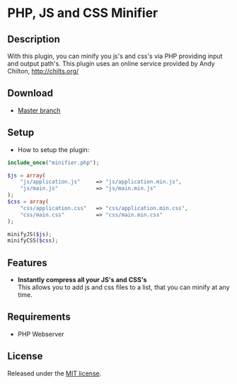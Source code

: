 PHP, JS and CSS Minifier
====================

## Description
With this plugin, you can minify you js's and css's via PHP providing input and output path's.
This plugin uses an online service provided by Andy Chilton, http://chilts.org/

## Download
* [Master branch](https://github.com/promatik/php-js-css-minifier/archive/master.zip)

## Setup
* How to setup the plugin:

```php
include_once("minifier.php");

$js = array(
	"js/application.js" 	=> "js/application.min.js",
	"js/main.js" 			=> "js/main.min.js"
);
$css = array(
	"css/application.css"	=> "css/application.min.css",
	"css/main.css"			=> "css/main.min.css"
);

minifyJS($js);
minifyCSS($css);
```

## Features
* **Instantly compress all your JS's and CSS's**  
  This allows you to add js and css files to a list, that you can minify at any time.

## Requirements
* PHP Webserver

## License
Released under the [MIT license](http://www.opensource.org/licenses/MIT).
